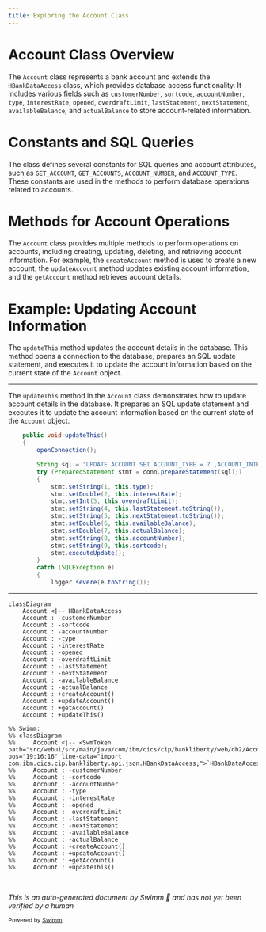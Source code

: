 ```yaml
---
title: Exploring the Account Class
---
```

# Account Class Overview

The <SwmToken path="src/webui/src/main/java/com/ibm/cics/cip/bankliberty/web/db2/Account.java" pos="23:4:4" line-data="public class Account extends HBankDataAccess">`Account`</SwmToken> class represents a bank account and extends the <SwmToken path="src/webui/src/main/java/com/ibm/cics/cip/bankliberty/web/db2/Account.java" pos="19:16:16" line-data="import com.ibm.cics.cip.bankliberty.api.json.HBankDataAccess;">`HBankDataAccess`</SwmToken> class, which provides database access functionality. It includes various fields such as <SwmToken path="src/webui/src/main/java/com/ibm/cics/cip/bankliberty/web/db2/Account.java" pos="99:5:5" line-data="	private String customerNumber;">`customerNumber`</SwmToken>, <SwmToken path="src/webui/src/main/java/com/ibm/cics/cip/bankliberty/web/db2/Account.java" pos="392:10:10" line-data="			stmt.setString(9, this.sortcode);">`sortcode`</SwmToken>, <SwmToken path="src/webui/src/main/java/com/ibm/cics/cip/bankliberty/web/db2/Account.java" pos="391:10:10" line-data="			stmt.setString(8, this.accountNumber);">`accountNumber`</SwmToken>, <SwmToken path="src/webui/src/main/java/com/ibm/cics/cip/bankliberty/web/db2/Account.java" pos="384:10:10" line-data="			stmt.setString(1, this.type);">`type`</SwmToken>, <SwmToken path="src/webui/src/main/java/com/ibm/cics/cip/bankliberty/web/db2/Account.java" pos="385:10:10" line-data="			stmt.setDouble(2, this.interestRate);">`interestRate`</SwmToken>, <SwmToken path="src/webui/src/main/java/com/ibm/cics/cip/bankliberty/web/db2/Account.java" pos="109:5:5" line-data="	private Date opened;">`opened`</SwmToken>, <SwmToken path="src/webui/src/main/java/com/ibm/cics/cip/bankliberty/web/db2/Account.java" pos="386:10:10" line-data="			stmt.setInt(3, this.overdraftLimit);">`overdraftLimit`</SwmToken>, <SwmToken path="src/webui/src/main/java/com/ibm/cics/cip/bankliberty/web/db2/Account.java" pos="387:10:10" line-data="			stmt.setString(4, this.lastStatement.toString());">`lastStatement`</SwmToken>, <SwmToken path="src/webui/src/main/java/com/ibm/cics/cip/bankliberty/web/db2/Account.java" pos="388:10:10" line-data="			stmt.setString(5, this.nextStatement.toString());">`nextStatement`</SwmToken>, <SwmToken path="src/webui/src/main/java/com/ibm/cics/cip/bankliberty/web/db2/Account.java" pos="389:10:10" line-data="			stmt.setDouble(6, this.availableBalance);">`availableBalance`</SwmToken>, and <SwmToken path="src/webui/src/main/java/com/ibm/cics/cip/bankliberty/web/db2/Account.java" pos="390:10:10" line-data="			stmt.setDouble(7, this.actualBalance);">`actualBalance`</SwmToken> to store account-related information.

# Constants and SQL Queries

The class defines several constants for SQL queries and account attributes, such as <SwmToken path="src/webui/src/main/java/com/ibm/cics/cip/bankliberty/web/db2/Account.java" pos="30:9:9" line-data="	private static final String GET_ACCOUNT = &quot;getAccount(int accountNumber, int sortCode) for account &quot;;">`GET_ACCOUNT`</SwmToken>, <SwmToken path="src/webui/src/main/java/com/ibm/cics/cip/bankliberty/web/db2/Account.java" pos="34:9:9" line-data="	private static final String GET_ACCOUNTS = &quot;getAccounts(int sortCode)&quot;;">`GET_ACCOUNTS`</SwmToken>, <SwmToken path="src/webui/src/main/java/com/ibm/cics/cip/bankliberty/web/db2/Account.java" pos="381:64:64" line-data="		String sql = &quot;UPDATE ACCOUNT SET ACCOUNT_TYPE = ? ,ACCOUNT_INTEREST_RATE = ? ,ACCOUNT_OVERDRAFT_LIMIT = ? ,ACCOUNT_LAST_STATEMENT = ? ,ACCOUNT_NEXT_STATEMENT = ? ,ACCOUNT_AVAILABLE_BALANCE = ? ,ACCOUNT_ACTUAL_BALANCE = ? WHERE ACCOUNT_NUMBER like ? AND ACCOUNT_SORTCODE like ?&quot;;">`ACCOUNT_NUMBER`</SwmToken>, and <SwmToken path="src/webui/src/main/java/com/ibm/cics/cip/bankliberty/web/db2/Account.java" pos="381:14:14" line-data="		String sql = &quot;UPDATE ACCOUNT SET ACCOUNT_TYPE = ? ,ACCOUNT_INTEREST_RATE = ? ,ACCOUNT_OVERDRAFT_LIMIT = ? ,ACCOUNT_LAST_STATEMENT = ? ,ACCOUNT_NEXT_STATEMENT = ? ,ACCOUNT_AVAILABLE_BALANCE = ? ,ACCOUNT_ACTUAL_BALANCE = ? WHERE ACCOUNT_NUMBER like ? AND ACCOUNT_SORTCODE like ?&quot;;">`ACCOUNT_TYPE`</SwmToken>. These constants are used in the methods to perform database operations related to accounts.

# Methods for Account Operations

The <SwmToken path="src/webui/src/main/java/com/ibm/cics/cip/bankliberty/web/db2/Account.java" pos="23:4:4" line-data="public class Account extends HBankDataAccess">`Account`</SwmToken> class provides multiple methods to perform operations on accounts, including creating, updating, deleting, and retrieving account information. For example, the <SwmToken path="src/webui/src/main/java/com/ibm/cics/cip/bankliberty/web/db2/Account.java" pos="40:14:14" line-data="	private static final String CREATE_ACCOUNT = &quot;createAccount(AccountJSON account, Integer sortcode, boolean use NamedCounter)&quot;;">`createAccount`</SwmToken> method is used to create a new account, the <SwmToken path="src/webui/src/main/java/com/ibm/cics/cip/bankliberty/web/db2/Account.java" pos="42:14:14" line-data="	private static final String UPDATE_ACCOUNT = &quot;updateAccount(AccountJSON account)&quot;;">`updateAccount`</SwmToken> method updates existing account information, and the <SwmToken path="src/webui/src/main/java/com/ibm/cics/cip/bankliberty/web/db2/Account.java" pos="30:14:14" line-data="	private static final String GET_ACCOUNT = &quot;getAccount(int accountNumber, int sortCode) for account &quot;;">`getAccount`</SwmToken> method retrieves account details.

# Example: Updating Account Information

The <SwmToken path="src/webui/src/main/java/com/ibm/cics/cip/bankliberty/web/db2/Account.java" pos="377:5:5" line-data="	public void updateThis()">`updateThis`</SwmToken> method updates the account details in the database. This method opens a connection to the database, prepares an SQL update statement, and executes it to update the account information based on the current state of the <SwmToken path="src/webui/src/main/java/com/ibm/cics/cip/bankliberty/web/db2/Account.java" pos="23:4:4" line-data="public class Account extends HBankDataAccess">`Account`</SwmToken> object.

<SwmSnippet path="/src/webui/src/main/java/com/ibm/cics/cip/bankliberty/web/db2/Account.java" line="377">

---

The <SwmToken path="src/webui/src/main/java/com/ibm/cics/cip/bankliberty/web/db2/Account.java" pos="377:5:5" line-data="	public void updateThis()">`updateThis`</SwmToken> method in the <SwmToken path="src/webui/src/main/java/com/ibm/cics/cip/bankliberty/web/db2/Account.java" pos="23:4:4" line-data="public class Account extends HBankDataAccess">`Account`</SwmToken> class demonstrates how to update account details in the database. It prepares an SQL update statement and executes it to update the account information based on the current state of the <SwmToken path="src/webui/src/main/java/com/ibm/cics/cip/bankliberty/web/db2/Account.java" pos="23:4:4" line-data="public class Account extends HBankDataAccess">`Account`</SwmToken> object.

```java
	public void updateThis()
	{
		openConnection();

		String sql = "UPDATE ACCOUNT SET ACCOUNT_TYPE = ? ,ACCOUNT_INTEREST_RATE = ? ,ACCOUNT_OVERDRAFT_LIMIT = ? ,ACCOUNT_LAST_STATEMENT = ? ,ACCOUNT_NEXT_STATEMENT = ? ,ACCOUNT_AVAILABLE_BALANCE = ? ,ACCOUNT_ACTUAL_BALANCE = ? WHERE ACCOUNT_NUMBER like ? AND ACCOUNT_SORTCODE like ?";
		try (PreparedStatement stmt = conn.prepareStatement(sql);)
		{
			stmt.setString(1, this.type);
			stmt.setDouble(2, this.interestRate);
			stmt.setInt(3, this.overdraftLimit);
			stmt.setString(4, this.lastStatement.toString());
			stmt.setString(5, this.nextStatement.toString());
			stmt.setDouble(6, this.availableBalance);
			stmt.setDouble(7, this.actualBalance);
			stmt.setString(8, this.accountNumber);
			stmt.setString(9, this.sortcode);
			stmt.executeUpdate();
		}
		catch (SQLException e)
		{
			logger.severe(e.toString());
```

---

</SwmSnippet>

```mermaid
classDiagram
    Account <|-- HBankDataAccess
    Account : -customerNumber
    Account : -sortcode
    Account : -accountNumber
    Account : -type
    Account : -interestRate
    Account : -opened
    Account : -overdraftLimit
    Account : -lastStatement
    Account : -nextStatement
    Account : -availableBalance
    Account : -actualBalance
    Account : +createAccount()
    Account : +updateAccount()
    Account : +getAccount()
    Account : +updateThis()

%% Swimm:
%% classDiagram
%%     Account <|-- <SwmToken path="src/webui/src/main/java/com/ibm/cics/cip/bankliberty/web/db2/Account.java" pos="19:16:16" line-data="import com.ibm.cics.cip.bankliberty.api.json.HBankDataAccess;">`HBankDataAccess`</SwmToken>
%%     Account : -customerNumber
%%     Account : -sortcode
%%     Account : -accountNumber
%%     Account : -type
%%     Account : -interestRate
%%     Account : -opened
%%     Account : -overdraftLimit
%%     Account : -lastStatement
%%     Account : -nextStatement
%%     Account : -availableBalance
%%     Account : -actualBalance
%%     Account : +createAccount()
%%     Account : +updateAccount()
%%     Account : +getAccount()
%%     Account : +updateThis()
```

&nbsp;

*This is an auto-generated document by Swimm 🌊 and has not yet been verified by a human*

<SwmMeta version="3.0.0" repo-id="Z2l0aHViJTNBJTNBY2ljcy1iYW5raW5nLXNhbXBsZS1hcHBsaWNhdGlvbi1jYnNhLUlCTS1EZW1vJTNBJTNBU3dpbW0tRGVtbw==" repo-name="cics-banking-sample-application-cbsa-IBM-Demo"><sup>Powered by [Swimm](/)</sup></SwmMeta>
